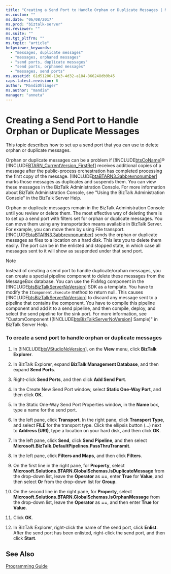 ```yaml
---
title: "Creating a Send Port to Handle Orphan or Duplicate Messages | Microsoft Docs"
ms.custom: ""
ms.date: "06/08/2017"
ms.prod: "biztalk-server"
ms.reviewer: ""
ms.suite: ""
ms.tgt_pltfrm: ""
ms.topic: "article"
helpviewer_keywords: 
  - "messages, duplicate messages"
  - "messages, orphaned messages"
  - "send ports, duplicate messages"
  - "send ports, orphaned messages"
  - "messages, send ports"
ms.assetid: 61d51206-13e3-4d32-a184-866248db9b45
caps.latest.revision: 6
author: "MandiOhlinger"
ms.author: "mandia"
manager: "anneta"
---
```

# Creating a Send Port to Handle Orphan or Duplicate Messages
This topic describes how to set up a send port that you can use to delete orphan or duplicate messages.  
  
 Orphan or duplicate messages can be a problem if [!INCLUDE[btsCoName](../../includes/btsconame-md.md)]® [!INCLUDE[BTARN_CurrentVersion_FirstRef](../../includes/btarn-currentversion-firstref-md.md)] receives additional copies of a message after the public-process orchestration has completed processing the first copy of the message. [!INCLUDE[btaBTARN3.3abbrevnonumber](../../includes/btabtarn3-3abbrevnonumber-md.md)] marks those messages as duplicates and suspends them. You can view these messages in the BizTalk Administration Console. For more information about BizTalk Administration Console, see "Using the BizTalk Administration Console" in the BizTalk Server Help.  
  
 Orphan or duplicate messages remain in the BizTalk Administration Console until you review or delete them. The most effective way of deleting them is to set up a send port with filters set for orphan or duplicate messages. You can move them using any transportation means available in BizTalk Server. For example, you can move them by using File transport. [!INCLUDE[btaBTARN3.3abbrevnonumber](../../includes/btabtarn3-3abbrevnonumber-md.md)] sends the orphan or duplicate messages as files to a location on a hard disk. This lets you to delete them easily. The port can be in the enlisted and stopped state, in which case all messages sent to it will show as suspended under that send port.  
  
> [!NOTE]
>  Instead of creating a send port to handle duplicate/orphan messages, you can create a special pipeline component to delete these messages from the MessageBox database. You can use the FixMsg component in the [!INCLUDE[btsBizTalkServerNoVersion](../../includes/btsbiztalkservernoversion-md.md)] SDK as a template. You have to modify the `IComponent.Execute` method to return null. This causes [!INCLUDE[btsBizTalkServerNoVersion](../../includes/btsbiztalkservernoversion-md.md)] to discard any message sent to a pipeline that contains the component. You have to compile this pipeline component and add it to a send pipeline, and then compile, deploy, and select the send pipeline for the sink port. For more information, see "CustomComponent ([!INCLUDE[btsBizTalkServerNoVersion](../../includes/btsbiztalkservernoversion-md.md)] Sample)" in BizTalk Server Help.  
  
### To create a send port to handle orphan or duplicate messages  
  
1.  In [!INCLUDE[btsVStudioNoVersion](../../includes/btsvstudionoversion-md.md)], on the **View** menu, click **BizTalk Explorer**.  
  
2.  In BizTalk Explorer, expand **BizTalk Management Database**, and then expand **Send Ports**.  
  
3.  Right-click **Send Ports**, and then click **Add Send Port**.  
  
4.  In the Create New Send Port window, select **Static One-Way Port**, and then click **OK**.  
  
5.  In the Static One-Way Send Port Properties window, in the **Name** box, type a name for the send port.  
  
6.  In the left pane, click **Transport**. In the right pane, click **Transport Type**, and select **FILE** for the transport type. Click the ellipsis button (...) next to **Address (URI)**, type a location on your hard disk, and then click **OK**.  
  
7.  In the left pane, click **Send**, click **Send Pipeline**, and then select **Microsoft.BizTalk.DefaultPipelines.PassThruTransmit**.  
  
8.  In the left pane, click **Filters and Maps**, and then click **Filters**.  
  
9. On the first line in the right pane, for **Property**, select **Microsoft.Solutions.BTARN.GlobalSchemas.IsDuplicateMessage** from the drop-down list, leave the **Operator** as **==**, enter **True** for **Value**, and then select **Or** from the drop-down list for **Group**.  
  
10. On the second line in the right pane, for **Property**, select **Microsoft.Solutions.BTARN.GlobalSchemas.IsOrphanMessage** from the drop-down list, leave the **Operator** as **==**, and then enter **True** for **Value**.  
  
11. Click **OK**.  
  
12. In BizTalk Explorer, right-click the name of the send port, click **Enlist**. After the send port has been enlisted, right-click the send port, and then click **Start**.  
  
## See Also  
 [Programming Guide](../../adapters-and-accelerators/accelerator-rosettanet/programming-guide2.md)